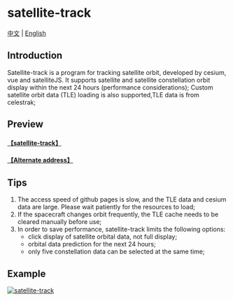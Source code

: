 # satellite-track
[中文](https://github.com/jiangteng2019/satellite-track#readme) | [English](https://github.com/jiangteng2019/satellite-track/blob/master/README.en.md)

## Introduction

Satellite-track is a program for tracking satellite orbit, developed by cesium, vue and satelliteJS. It supports satellite and satellite constellation orbit display within the next 24 hours (performance considerations); Custom satellite orbit data (TLE) loading is also supported,TLE data is from celestrak;

## Preview
#### [【satellite-track】](https://jiangteng2019.github.io/satellite-track/)
#### [【Alternate address】](http://120.48.134.120:10181/satellite-track/)


## Tips
1. The access speed of github pages is slow, and the TLE data and cesium data are large. Please wait patiently for the resources to load;
1. If the spacecraft changes orbit frequently, the TLE cache needs to be cleared manually before use;
1. In order to save performance, satellite-track limits the following options: 
    - click display of satellite orbital data, not full display;
    - orbital data prediction for the next 24 hours;
    - only five constellation data can be selected at the same time;

## Example
[![satellite-track](https://img-blog.csdnimg.cn/89809e1eca78428c82dde7cab4801bac.png "satellite-track")](https://img-blog.csdnimg.cn/89809e1eca78428c82dde7cab4801bac.png "satellite-track")